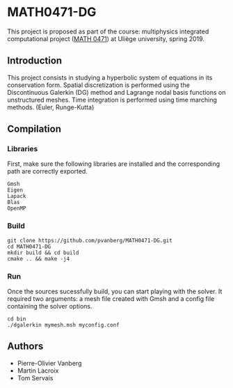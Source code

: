 # MATH0471-DG
This project is proposed as part of the course: multiphysics integrated computational project ([MATH 0471](http://www.montefiore.ulg.ac.be/~geuzaine/MATH0471/)) at Uliège university, spring 2019.

## Introduction

This  project  consists  in  studying  a  hyperbolic  system  of  equations  in  its  conservation form.   Spatial  discretization  is  performed  using  the  Discontinuous  Galerkin  (DG) method  and  Lagrange  nodal  basis  functions  on  unstructured  meshes. Time integration is performed using time marching methods. (Euler, Runge-Kutta)

## Compilation

### Libraries

First, make sure the following libraries are installed and the corresponding path are correctly exported.
```
Gmsh
Eigen
Lapack
Blas
OpenMP
```

### Build

```
git clone https://github.com/pvanberg/MATH0471-DG.git
cd MATH0471-DG
mkdir build && cd build
cmake .. && make -j4
```

### Run
Once the sources sucessfully build, you can start playing with the solver. It required two arguments: a mesh file created with Gmsh and a config file containing the solver options.
```
cd bin
./dgalerkin mymesh.msh myconfig.conf
```

## Authors

* Pierre-Olivier Vanberg
* Martin Lacroix
* Tom Servais
